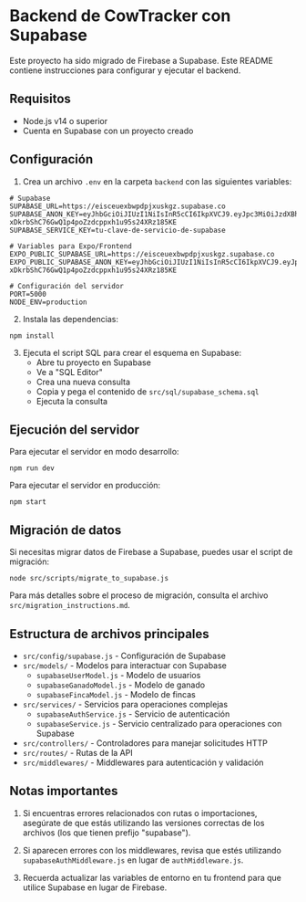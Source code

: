 # Backend de CowTracker con Supabase

Este proyecto ha sido migrado de Firebase a Supabase. Este README contiene instrucciones para configurar y ejecutar el backend.

## Requisitos

- Node.js v14 o superior
- Cuenta en Supabase con un proyecto creado

## Configuración

1. Crea un archivo `.env` en la carpeta `backend` con las siguientes variables:

```
# Supabase
SUPABASE_URL=https://eisceuexbwpdpjxuskgz.supabase.co
SUPABASE_ANON_KEY=eyJhbGciOiJIUzI1NiIsInR5cCI6IkpXVCJ9.eyJpc3MiOiJzdXBhYmFzZSIsInJlZiI6ImVpc2NldWV4YndwZHBqeHVza2d6Iiwicm9sZSI6ImFub24iLCJpYXQiOjE3NDg1NTM3MzgsImV4cCI6MjA2NDEyOTczOH0.B-xDkrbShC76GwQ1p4poZzdcppxh1u95s24XRz185KE
SUPABASE_SERVICE_KEY=tu-clave-de-servicio-de-supabase

# Variables para Expo/Frontend
EXPO_PUBLIC_SUPABASE_URL=https://eisceuexbwpdpjxuskgz.supabase.co
EXPO_PUBLIC_SUPABASE_ANON_KEY=eyJhbGciOiJIUzI1NiIsInR5cCI6IkpXVCJ9.eyJpc3MiOiJzdXBhYmFzZSIsInJlZiI6ImVpc2NldWV4YndwZHBqeHVza2d6Iiwicm9sZSI6ImFub24iLCJpYXQiOjE3NDg1NTM3MzgsImV4cCI6MjA2NDEyOTczOH0.B-xDkrbShC76GwQ1p4poZzdcppxh1u95s24XRz185KE

# Configuración del servidor
PORT=5000
NODE_ENV=production
```

2. Instala las dependencias:

```
npm install
```

3. Ejecuta el script SQL para crear el esquema en Supabase:
   - Abre tu proyecto en Supabase
   - Ve a "SQL Editor"
   - Crea una nueva consulta
   - Copia y pega el contenido de `src/sql/supabase_schema.sql`
   - Ejecuta la consulta

## Ejecución del servidor

Para ejecutar el servidor en modo desarrollo:

```
npm run dev
```

Para ejecutar el servidor en producción:

```
npm start
```

## Migración de datos

Si necesitas migrar datos de Firebase a Supabase, puedes usar el script de migración:

```
node src/scripts/migrate_to_supabase.js
```

Para más detalles sobre el proceso de migración, consulta el archivo `src/migration_instructions.md`.

## Estructura de archivos principales

- `src/config/supabase.js` - Configuración de Supabase
- `src/models/` - Modelos para interactuar con Supabase
  - `supabaseUserModel.js` - Modelo de usuarios
  - `supabaseGanadoModel.js` - Modelo de ganado
  - `supabaseFincaModel.js` - Modelo de fincas
- `src/services/` - Servicios para operaciones complejas
  - `supabaseAuthService.js` - Servicio de autenticación
  - `supabaseService.js` - Servicio centralizado para operaciones con Supabase
- `src/controllers/` - Controladores para manejar solicitudes HTTP
- `src/routes/` - Rutas de la API
- `src/middlewares/` - Middlewares para autenticación y validación

## Notas importantes

1. Si encuentras errores relacionados con rutas o importaciones, asegúrate de que estás utilizando las versiones correctas de los archivos (los que tienen prefijo "supabase").

2. Si aparecen errores con los middlewares, revisa que estés utilizando `supabaseAuthMiddleware.js` en lugar de `authMiddleware.js`.

3. Recuerda actualizar las variables de entorno en tu frontend para que utilice Supabase en lugar de Firebase. 